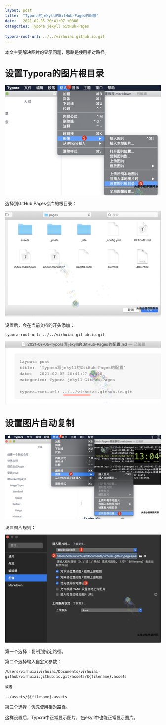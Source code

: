 ```yaml
---
layout: post
title:  "Typora写jekyll的GitHub-Pages的配置"
date:   2021-02-05 20:41:07 +0800
categories: Typora jekyll GitHub-Pages

typora-root-url: ../../virhuiai.github.io.git
---
```


本文主要解决图片的显示问题，思路是使用相对路径。

# 设置Typora的图片根目录

![image-20210205204438077](/assets/2021-02-05-Typora写jekyll的GitHub-Pages的配置.assets/image-20210205204438077.png)

选择到GitHub Pages仓库的根目录：

![image-20210205204459478](/assets/2021-02-05-Typora写jekyll的GitHub-Pages的配置.assets/image-20210205204459478.png)

设置后，会在当前文档的开头添加：



```
typora-root-url: ../../virhuiai.github.io.git
```



![image-20210205204536215](/assets/2021-02-05-Typora写jekyll的GitHub-Pages的配置.assets/image-20210205204536215.png)



# 设置图片自动复制

![image-20210205204551595](/assets/2021-02-05-Typora写jekyll的GitHub-Pages的配置.assets/image-20210205204551595.png)

设置图片规则：

![image-20210205204607767](/assets/2021-02-05-Typora写jekyll的GitHub-Pages的配置.assets/image-20210205204607767.png)

第一个选择：复制到指定路径。

第二个选择输入自定义参数：

```
/Users/virhuiaivirhuiai/Documents/virhuiai-github/virhuiai.github.io.git/assets/${filename}.assets

或者

../assets/${filename}.assets
```

第三个选择：优先使用相对路径。

这样设置后，Typora中正常显示图片，在jekyll中也能正常显示图片。